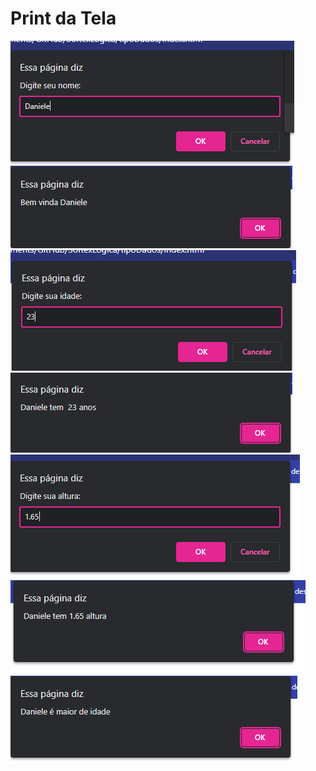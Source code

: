  # Print da Tela

![imagem1](img/imagem1.png)
<br/>
![imagem1](img/imagem1(2).png)
<br/>
![imagem1](img/imagem2.png)
<br/>
![imagem1](img/imagem2(2).png)
<br/>
![imagem1](img/imagem3.png)
<br/>
![imagem1](img/imagem3(2).png)
<br/>
![imagem1](img/imagem4.png)